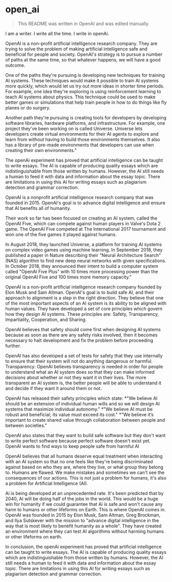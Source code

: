 # open_ai

> This README was written in OpenAI and was edited manually.

I am a writer. I write all the time. I write in openAi.

OpenAI is a non-profit artificial intelligence research company. They are trying to solve the problem of making artificial intelligence safe and beneficial for people and society. OpenAI's strategy is to pursue a number of paths at the same time, so that whatever happens, we will have a good outcome.


One of the paths they're pursuing is developing new techniques for training AI systems. These techniques would make it possible to train AI systems more quickly, which would let us try out more ideas in shorter time periods. For example, one idea they're exploring is using reinforcement learning to teach AI systems about physics. This technique could be used to make better games or simulations that help train people in how to do things like fly planes or do surgery.


Another path they're pursuing is creating tools for developers by developing software libraries, hardware platforms, and infrastructure. For example, one project they've been working on is called Universe. Universe lets developers create virtual environments for their AI agents to explore and learn from without having to build those environments themselves. It also has a library of pre-made environments that developers can use when creating their own environments."


The openAi experiment has proved that artificial intelligence can be taught to write essays. The AI is capable of producing quality essays which are indistinguishable from those written by humans. However, the AI still needs a human to feed it with data and information about the essay topic. There are limitations in using this AI for writing essays such as plagiarism detection and grammar correction.


OpenAI is a nonprofit artificial intelligence research company that was founded in 2015. OpenAI's goal is to advance digital intelligence and ensure that AI benefits all of humanity.


Their work so far has been focused on creating an AI system, called the OpenAI Five, which can compete against human players in Valve's Dota 2 game. The OpenAI Five competed at The International 2017 tournament and won one of the five games it played against humans.


In August 2018, they launched Universe, a platform for training AI systems on complex video games using machine learning. In September 2018, they published a paper in Nature describing their "Neural Architecture Search" (NAS) algorithm to find new deep neural networks with given specifications. In October 2018, they announced their intent to build a computer system called "OpenAI Five Plus" with 10 times more processing power than the original OpenAI Five and 100 times more memory capacity."


OpenAI is a non-profit artificial intelligence research company founded by Elon Musk and Sam Altman. OpenAI's goal is to build safe AI, and their approach to alignment is a step in the right direction. They believe that one of the most important aspects of an AI system is its ability to be aligned with human values. They have developed a set of core principles which govern how they design AI systems. These principles are: Safety, Transparency, Impartiality, Cooperation, and Sharing.


OpenAI believes that safety should come first when designing AI systems because as soon as there are any safety risks involved, then it becomes necessary to halt development and fix the problem before proceeding further.


OpenAI has also developed a set of tests for safety that they use internally to ensure that their system will not do anything dangerous or harmful. 
Transparency: OpenAI believes transparency is needed in order for people to understand what an AI system does so that they can make informed decisions about whether or not they want it in their lives. The more transparent an AI system is, the better people will be able to understand it and decide if they want it around them or not. 


OpenAI has released their safety principles which state: 
*"We believe AI should be an extension of individual human wills and so we will design AI systems that maximize individual autonomy."
*"We believe AI must be robust and beneficial; its value must exceed its cost."
*"We believe it’s important to create shared value through collaboration between people and between societies."

OpenAI also states that they want to build safe software but they don't want to write perfect software because perfect software doesn't exist yet. OpenAI wants to find ways to keep people safe from harmful AI


OpenAI believes that all humans deserve equal treatment when interacting with an AI system so that no one feels like they're being discriminated against based on who they are, where they live, or what group they belong to. Humans are flawed. We make mistakes and sometimes we can't see the consequences of our actions. This is not just a problem for humans, it's also a problem for Artificial Intelligence (AI).


Ai is being developed at an unprecedented rate. It's been predicted that by 2040, AI will be doing half of the jobs in the world. This would be a huge win for humanity if we could guarantee that Ai is safe and won't cause any harm to humans or other lifeforms on Earth.
This is where OpenAI comes in. OpenAI was founded in 2015 by Elon Musk, Sam Altman, Greg Brockman, and Ilya Sutskever with the mission to "advance digital intelligence in the way that is most likely to benefit humanity as a whole". They have created an environment where they can test AI algorithms without harming humans or other lifeforms on earth.


In conclusion, the openAi experiment has proved that artificial intelligence can be taught to write essays. The AI is capable of producing quality essays which are indistinguishable from those written by humans. However, the AI still needs a human to feed it with data and information about the essay topic. There are limitations in using this AI for writing essays such as plagiarism detection and grammar correction.

